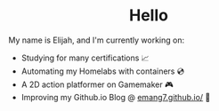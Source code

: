 <h1 align="center"> Hello </h1>

My name is Elijah, and I'm currently working on:

* Studying for many certifications :chart_with_upwards_trend:
* Automating my Homelabs with containers :cd:
* A 2D action platformer on Gamemaker :video_game:
* Improving my Github.io Blog @ [emang7.github.io/](https://emang7.github.io/) :page_facing_up:

